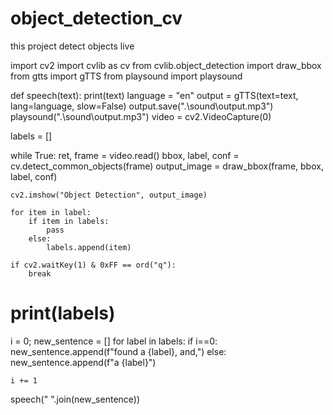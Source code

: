 # object_detection_cv
this project detect objects live


import cv2
import cvlib as cv
from cvlib.object_detection import draw_bbox
from gtts import gTTS
from playsound import playsound

def speech(text):
    print(text)
    language = "en"
    output = gTTS(text=text, lang=language, slow=False)
    output.save(".\sound\output.mp3")
    playsound(".\sound\output.mp3")
video = cv2.VideoCapture(0)

labels = []

while True:
    ret, frame = video.read()
    bbox, label, conf = cv.detect_common_objects(frame)
    output_image = draw_bbox(frame, bbox, label, conf)

    cv2.imshow("Object Detection", output_image)

    for item in label:
        if item in labels:
            pass
        else:
            labels.append(item)

    if cv2.waitKey(1) & 0xFF == ord("q"):
        break

# print(labels)
i = 0;
new_sentence = []
for label in labels:
    if i==0:
        new_sentence.append(f"found a {label}, and,")
    else:
        new_sentence.append(f"a {label}")

    i += 1

speech(" ".join(new_sentence))
